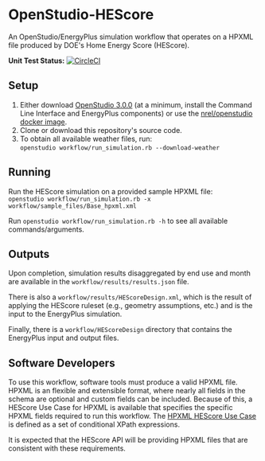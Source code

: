 OpenStudio-HEScore
===============

An OpenStudio/EnergyPlus simulation workflow that operates on a HPXML file produced by DOE's Home Energy Score (HEScore).

**Unit Test Status:** [![CircleCI](https://circleci.com/gh/NREL/OpenStudio-HEScore/tree/master.svg?style=svg&circle-token=b37b6362c4ddea56d7d2fccfe6ebbb735026f824)](https://circleci.com/gh/NREL/OpenStudio-HEScore/tree/master)

## Setup

1. Either download [OpenStudio 3.0.0](https://github.com/NREL/OpenStudio/releases/tag/v3.0.0) (at a minimum, install the Command Line Interface and EnergyPlus components) or use the [nrel/openstudio docker image](https://hub.docker.com/r/nrel/openstudio).
2. Clone or download this repository's source code. 
3. To obtain all available weather files, run:  
```openstudio workflow/run_simulation.rb --download-weather``` 

## Running

Run the HEScore simulation on a provided sample HPXML file:  
```openstudio workflow/run_simulation.rb -x workflow/sample_files/Base_hpxml.xml```  

Run `openstudio workflow/run_simulation.rb -h` to see all available commands/arguments.

## Outputs

Upon completion, simulation results disaggregated by end use and month are available in the `workflow/results/results.json` file. 

There is also a `workflow/results/HEScoreDesign.xml`, which is the result of applying the HEScore ruleset (e.g., geometry assumptions, etc.) and is the input to the EnergyPlus simulation.

Finally, there is a `workflow/HEScoreDesign` directory that contains the EnergyPlus input and output files.

## Software Developers

To use this workflow, software tools must produce a valid HPXML file. HPXML is an flexible and extensible format, where nearly all fields in the schema are optional and custom fields can be included. Because of this, a HEScore Use Case for HPXML is available that specifies the specific HPXML fields required to run this workflow. The [HPXML HEScore Use Case](https://github.com/NREL/OpenStudio-HEScore/blob/master/measures/HEScoreRuleset/resources/HESvalidator.rb) is defined as a set of conditional XPath expressions.

It is expected that the HEScore API will be providing HPXML files that are consistent with these requirements.
